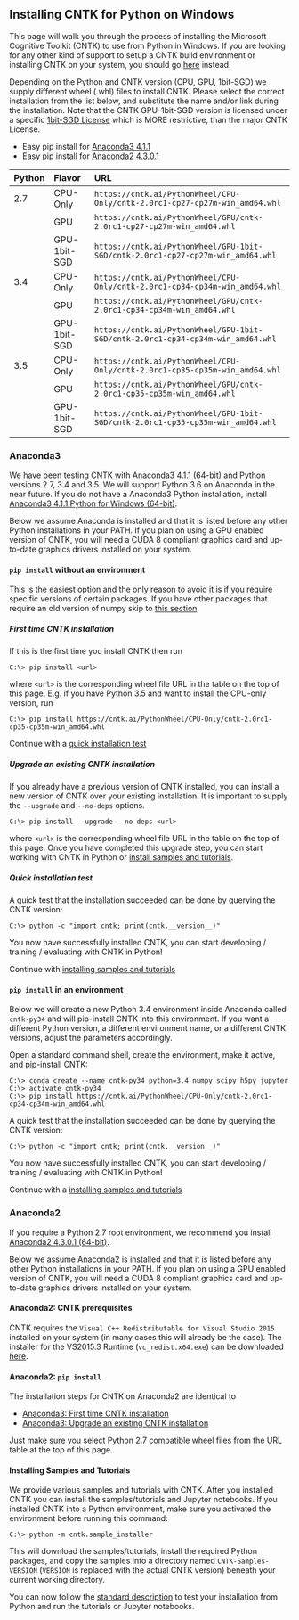 ## Installing CNTK for Python on Windows

This page will walk you through the process of installing the Microsoft Cognitive Toolkit (CNTK) to use from Python in Windows.
If you are looking for any other kind of support to setup a CNTK build environment or installing CNTK on your system, you should go [here](./Setup-CNTK-on-your-machine.md) instead. 

Depending on the Python and CNTK version (CPU, GPU, 1bit-SGD) we supply different wheel (.whl) files to install CNTK.
Please select the correct installation from the list below, and substitute the name and/or link during the installation.
Note that the CNTK GPU-1bit-SGD version is licensed under a specific [1bit-SGD License](./CNTK-1bit-SGD-License) which is MORE restrictive, than the major CNTK License.

* Easy pip install for [Anaconda3 4.1.1](#anaconda3)
* Easy pip install for [Anaconda2 4.3.0.1](#anaconda2)

|Python | Flavor | URL
|:------|:-------|:--------|
| 2.7 | CPU-Only | `https://cntk.ai/PythonWheel/CPU-Only/cntk-2.0rc1-cp27-cp27m-win_amd64.whl`
|  | GPU | `https://cntk.ai/PythonWheel/GPU/cntk-2.0rc1-cp27-cp27m-win_amd64.whl`
|  | GPU-1bit-SGD | `https://cntk.ai/PythonWheel/GPU-1bit-SGD/cntk-2.0rc1-cp27-cp27m-win_amd64.whl`
| 3.4 | CPU-Only | `https://cntk.ai/PythonWheel/CPU-Only/cntk-2.0rc1-cp34-cp34m-win_amd64.whl`
|  | GPU | `https://cntk.ai/PythonWheel/GPU/cntk-2.0rc1-cp34-cp34m-win_amd64.whl`
|  | GPU-1bit-SGD | `https://cntk.ai/PythonWheel/GPU-1bit-SGD/cntk-2.0rc1-cp34-cp34m-win_amd64.whl`
| 3.5 | CPU-Only | `https://cntk.ai/PythonWheel/CPU-Only/cntk-2.0rc1-cp35-cp35m-win_amd64.whl`
|  | GPU | `https://cntk.ai/PythonWheel/GPU/cntk-2.0rc1-cp35-cp35m-win_amd64.whl`
|  | GPU-1bit-SGD | `https://cntk.ai/PythonWheel/GPU-1bit-SGD/cntk-2.0rc1-cp35-cp35m-win_amd64.whl`

### Anaconda3 

We have been testing CNTK with Anaconda3 4.1.1 (64-bit) and Python versions 2.7, 3.4 and 3.5. We will support Python 3.6 on Anaconda in the near future.
If you do not have a Anaconda3 Python installation, install [Anaconda3 4.1.1 Python for Windows (64-bit)](https://repo.continuum.io/archive/Anaconda3-4.1.1-Windows-x86_64.exe).

Below we assume Anaconda is installed and that it is listed before any other Python installations in your PATH. If you plan on using a GPU enabled version of CNTK, you will need a CUDA 8 compliant graphics card and up-to-date graphics drivers installed on your system.

#### `pip install` without an environment

This is the easiest option and the only reason to avoid it is if you require specific versions of certain packages. If you have other packages that require an old version of numpy skip to [this section](#pip-install-in-an-environment). 

##### First time CNTK installation

If this is the first time you install CNTK then run
```
C:\> pip install <url>
```
where `<url>` is the corresponding wheel file URL in the table on the top of this page. E.g. if you have Python 3.5 and want to install the CPU-only version, run
```
C:\> pip install https://cntk.ai/PythonWheel/CPU-Only/cntk-2.0rc1-cp35-cp35m-win_amd64.whl
```

Continue with a [quick installation test](#quick-installation-test)

##### Upgrade an existing CNTK installation

If you already have a previous version of CNTK installed, you can install a new version of CNTK over your existing installation. It is important to supply the `--upgrade` and `--no-deps` options.
```
C:\> pip install --upgrade --no-deps <url>
``` 
where `<url>` is the corresponding wheel file URL in the table on the top of this page. Once you have completed this upgrade step, you can start working with CNTK in Python or [install samples and tutorials](#installing-samples-and-tutorials).

##### Quick installation test

A quick test that the installation succeeded can be done by querying the CNTK version:
```
C:\> python -c "import cntk; print(cntk.__version__)"
```

You now have successfully installed CNTK, you can start developing / training / evaluating with CNTK in Python!

Continue with [installing samples and tutorials](#installing-samples-and-tutorials)

#### `pip install` in an environment

Below we will create a new Python 3.4 environment inside Anaconda called `cntk-py34` and will pip-install CNTK into this environment. If you want a different Python version, a different environment name, or a different CNTK versions, adjust the parameters accordingly.

Open a standard command shell, create the environment, make it active, and pip-install CNTK:
```
C:\> conda create --name cntk-py34 python=3.4 numpy scipy h5py jupyter
C:\> activate cntk-py34
C:\> pip install https://cntk.ai/PythonWheel/CPU-Only/cntk-2.0rc1-cp34-cp34m-win_amd64.whl
```
A quick test that the installation succeeded can be done by querying the CNTK version:
```
C:\> python -c "import cntk; print(cntk.__version__)"
```

You now have successfully installed CNTK, you can start developing / training / evaluating with CNTK in Python!

Continue with a [installing samples and tutorials](#installing-samples-and-tutorials)

### Anaconda2 

If you require a Python 2.7 root environment, we recommend you install [Anaconda2 4.3.0.1 (64-bit)](https://repo.continuum.io/archive/Anaconda2-4.3.0.1-Windows-x86_64.exe).

Below we assume Anaconda2 is installed and that it is listed before any other Python installations in your PATH. If you plan on using a GPU enabled version of CNTK, you will need a CUDA 8 compliant graphics card and up-to-date graphics drivers installed on your system.

#### Anaconda2: CNTK prerequisites

CNTK requires the `Visual C++ Redistributable for Visual Studio 2015` installed on your system (in many cases this will already be the case).
The installer for the VS2015.3 Runtime (`vc_redist.x64.exe`) can be downloaded [here](https://download.microsoft.com/download/6/A/A/6AA4EDFF-645B-48C5-81CC-ED5963AEAD48/vc_redist.x64.exe).

#### Anaconda2: `pip install` 

The installation steps for CNTK on Anaconda2 are identical to 

- [Anaconda3: First time CNTK installation](#first-time-cntk-installation)
- [Anaconda3: Upgrade an existing CNTK installation](#upgrade-an-existing-cntk-installation)

Just make sure you select Python 2.7 compatible wheel files from the URL table at the top of this page.

#### Installing Samples and Tutorials

We provide various samples and tutorials with CNTK. After you installed CNTK you can install the samples/tutorials and Jupyter notebooks. If you installed CNTK into a Python environment, make sure you activated the environment before running this command:
```
C:\> python -m cntk.sample_installer
```
This will download the samples/tutorials, install the required Python packages, and copy the samples into a directory named `CNTK-Samples-VERSION` (`VERSION` is replaced with the actual CNTK version) beneath your current working directory.

You can now follow the [standard description](./Setup-Test-Python) to test your installation from Python and run the tutorials or Jupyter notebooks.
